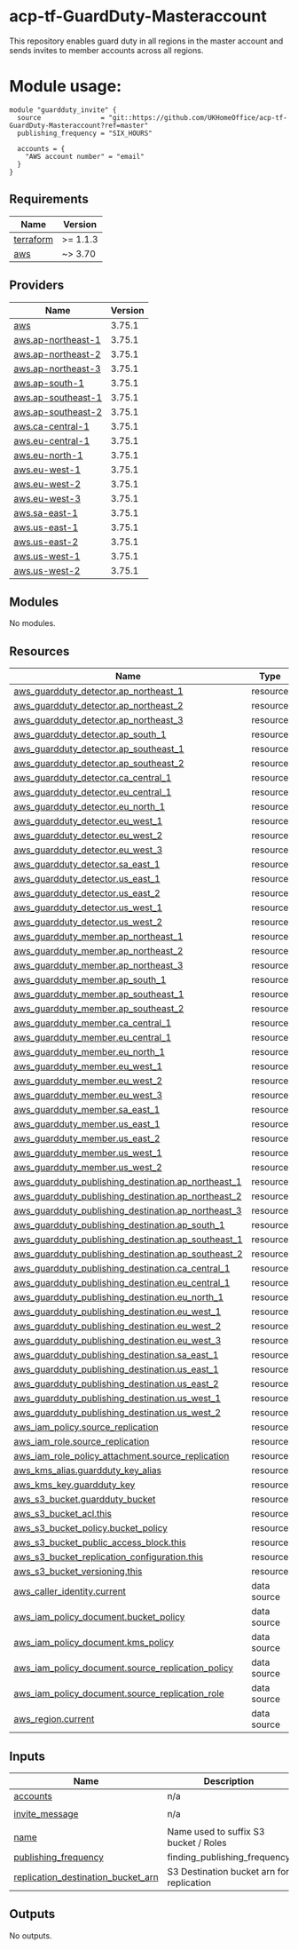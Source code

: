 
# acp-tf-GuardDuty-Masteraccount
This repository  enables guard duty in all regions in the master account and sends invites to member accounts across all regions.

# Module usage:
```hcl
module "guardduty_invite" {
  source               = "git::https://github.com/UKHomeOffice/acp-tf-GuardDuty-Masteraccount?ref=master"
  publishing_frequency = "SIX_HOURS"

  accounts = {
    "AWS account number" = "email"
  }
}
```

<!-- BEGIN_TF_DOCS -->
## Requirements

| Name | Version |
|------|---------|
| <a name="requirement_terraform"></a> [terraform](#requirement\_terraform) | >= 1.1.3 |
| <a name="requirement_aws"></a> [aws](#requirement\_aws) | ~> 3.70 |

## Providers

| Name | Version |
|------|---------|
| <a name="provider_aws"></a> [aws](#provider\_aws) | 3.75.1 |
| <a name="provider_aws.ap-northeast-1"></a> [aws.ap-northeast-1](#provider\_aws.ap-northeast-1) | 3.75.1 |
| <a name="provider_aws.ap-northeast-2"></a> [aws.ap-northeast-2](#provider\_aws.ap-northeast-2) | 3.75.1 |
| <a name="provider_aws.ap-northeast-3"></a> [aws.ap-northeast-3](#provider\_aws.ap-northeast-3) | 3.75.1 |
| <a name="provider_aws.ap-south-1"></a> [aws.ap-south-1](#provider\_aws.ap-south-1) | 3.75.1 |
| <a name="provider_aws.ap-southeast-1"></a> [aws.ap-southeast-1](#provider\_aws.ap-southeast-1) | 3.75.1 |
| <a name="provider_aws.ap-southeast-2"></a> [aws.ap-southeast-2](#provider\_aws.ap-southeast-2) | 3.75.1 |
| <a name="provider_aws.ca-central-1"></a> [aws.ca-central-1](#provider\_aws.ca-central-1) | 3.75.1 |
| <a name="provider_aws.eu-central-1"></a> [aws.eu-central-1](#provider\_aws.eu-central-1) | 3.75.1 |
| <a name="provider_aws.eu-north-1"></a> [aws.eu-north-1](#provider\_aws.eu-north-1) | 3.75.1 |
| <a name="provider_aws.eu-west-1"></a> [aws.eu-west-1](#provider\_aws.eu-west-1) | 3.75.1 |
| <a name="provider_aws.eu-west-2"></a> [aws.eu-west-2](#provider\_aws.eu-west-2) | 3.75.1 |
| <a name="provider_aws.eu-west-3"></a> [aws.eu-west-3](#provider\_aws.eu-west-3) | 3.75.1 |
| <a name="provider_aws.sa-east-1"></a> [aws.sa-east-1](#provider\_aws.sa-east-1) | 3.75.1 |
| <a name="provider_aws.us-east-1"></a> [aws.us-east-1](#provider\_aws.us-east-1) | 3.75.1 |
| <a name="provider_aws.us-east-2"></a> [aws.us-east-2](#provider\_aws.us-east-2) | 3.75.1 |
| <a name="provider_aws.us-west-1"></a> [aws.us-west-1](#provider\_aws.us-west-1) | 3.75.1 |
| <a name="provider_aws.us-west-2"></a> [aws.us-west-2](#provider\_aws.us-west-2) | 3.75.1 |

## Modules

No modules.

## Resources

| Name | Type |
|------|------|
| [aws_guardduty_detector.ap_northeast_1](https://registry.terraform.io/providers/hashicorp/aws/latest/docs/resources/guardduty_detector) | resource |
| [aws_guardduty_detector.ap_northeast_2](https://registry.terraform.io/providers/hashicorp/aws/latest/docs/resources/guardduty_detector) | resource |
| [aws_guardduty_detector.ap_northeast_3](https://registry.terraform.io/providers/hashicorp/aws/latest/docs/resources/guardduty_detector) | resource |
| [aws_guardduty_detector.ap_south_1](https://registry.terraform.io/providers/hashicorp/aws/latest/docs/resources/guardduty_detector) | resource |
| [aws_guardduty_detector.ap_southeast_1](https://registry.terraform.io/providers/hashicorp/aws/latest/docs/resources/guardduty_detector) | resource |
| [aws_guardduty_detector.ap_southeast_2](https://registry.terraform.io/providers/hashicorp/aws/latest/docs/resources/guardduty_detector) | resource |
| [aws_guardduty_detector.ca_central_1](https://registry.terraform.io/providers/hashicorp/aws/latest/docs/resources/guardduty_detector) | resource |
| [aws_guardduty_detector.eu_central_1](https://registry.terraform.io/providers/hashicorp/aws/latest/docs/resources/guardduty_detector) | resource |
| [aws_guardduty_detector.eu_north_1](https://registry.terraform.io/providers/hashicorp/aws/latest/docs/resources/guardduty_detector) | resource |
| [aws_guardduty_detector.eu_west_1](https://registry.terraform.io/providers/hashicorp/aws/latest/docs/resources/guardduty_detector) | resource |
| [aws_guardduty_detector.eu_west_2](https://registry.terraform.io/providers/hashicorp/aws/latest/docs/resources/guardduty_detector) | resource |
| [aws_guardduty_detector.eu_west_3](https://registry.terraform.io/providers/hashicorp/aws/latest/docs/resources/guardduty_detector) | resource |
| [aws_guardduty_detector.sa_east_1](https://registry.terraform.io/providers/hashicorp/aws/latest/docs/resources/guardduty_detector) | resource |
| [aws_guardduty_detector.us_east_1](https://registry.terraform.io/providers/hashicorp/aws/latest/docs/resources/guardduty_detector) | resource |
| [aws_guardduty_detector.us_east_2](https://registry.terraform.io/providers/hashicorp/aws/latest/docs/resources/guardduty_detector) | resource |
| [aws_guardduty_detector.us_west_1](https://registry.terraform.io/providers/hashicorp/aws/latest/docs/resources/guardduty_detector) | resource |
| [aws_guardduty_detector.us_west_2](https://registry.terraform.io/providers/hashicorp/aws/latest/docs/resources/guardduty_detector) | resource |
| [aws_guardduty_member.ap_northeast_1](https://registry.terraform.io/providers/hashicorp/aws/latest/docs/resources/guardduty_member) | resource |
| [aws_guardduty_member.ap_northeast_2](https://registry.terraform.io/providers/hashicorp/aws/latest/docs/resources/guardduty_member) | resource |
| [aws_guardduty_member.ap_northeast_3](https://registry.terraform.io/providers/hashicorp/aws/latest/docs/resources/guardduty_member) | resource |
| [aws_guardduty_member.ap_south_1](https://registry.terraform.io/providers/hashicorp/aws/latest/docs/resources/guardduty_member) | resource |
| [aws_guardduty_member.ap_southeast_1](https://registry.terraform.io/providers/hashicorp/aws/latest/docs/resources/guardduty_member) | resource |
| [aws_guardduty_member.ap_southeast_2](https://registry.terraform.io/providers/hashicorp/aws/latest/docs/resources/guardduty_member) | resource |
| [aws_guardduty_member.ca_central_1](https://registry.terraform.io/providers/hashicorp/aws/latest/docs/resources/guardduty_member) | resource |
| [aws_guardduty_member.eu_central_1](https://registry.terraform.io/providers/hashicorp/aws/latest/docs/resources/guardduty_member) | resource |
| [aws_guardduty_member.eu_north_1](https://registry.terraform.io/providers/hashicorp/aws/latest/docs/resources/guardduty_member) | resource |
| [aws_guardduty_member.eu_west_1](https://registry.terraform.io/providers/hashicorp/aws/latest/docs/resources/guardduty_member) | resource |
| [aws_guardduty_member.eu_west_2](https://registry.terraform.io/providers/hashicorp/aws/latest/docs/resources/guardduty_member) | resource |
| [aws_guardduty_member.eu_west_3](https://registry.terraform.io/providers/hashicorp/aws/latest/docs/resources/guardduty_member) | resource |
| [aws_guardduty_member.sa_east_1](https://registry.terraform.io/providers/hashicorp/aws/latest/docs/resources/guardduty_member) | resource |
| [aws_guardduty_member.us_east_1](https://registry.terraform.io/providers/hashicorp/aws/latest/docs/resources/guardduty_member) | resource |
| [aws_guardduty_member.us_east_2](https://registry.terraform.io/providers/hashicorp/aws/latest/docs/resources/guardduty_member) | resource |
| [aws_guardduty_member.us_west_1](https://registry.terraform.io/providers/hashicorp/aws/latest/docs/resources/guardduty_member) | resource |
| [aws_guardduty_member.us_west_2](https://registry.terraform.io/providers/hashicorp/aws/latest/docs/resources/guardduty_member) | resource |
| [aws_guardduty_publishing_destination.ap_northeast_1](https://registry.terraform.io/providers/hashicorp/aws/latest/docs/resources/guardduty_publishing_destination) | resource |
| [aws_guardduty_publishing_destination.ap_northeast_2](https://registry.terraform.io/providers/hashicorp/aws/latest/docs/resources/guardduty_publishing_destination) | resource |
| [aws_guardduty_publishing_destination.ap_northeast_3](https://registry.terraform.io/providers/hashicorp/aws/latest/docs/resources/guardduty_publishing_destination) | resource |
| [aws_guardduty_publishing_destination.ap_south_1](https://registry.terraform.io/providers/hashicorp/aws/latest/docs/resources/guardduty_publishing_destination) | resource |
| [aws_guardduty_publishing_destination.ap_southeast_1](https://registry.terraform.io/providers/hashicorp/aws/latest/docs/resources/guardduty_publishing_destination) | resource |
| [aws_guardduty_publishing_destination.ap_southeast_2](https://registry.terraform.io/providers/hashicorp/aws/latest/docs/resources/guardduty_publishing_destination) | resource |
| [aws_guardduty_publishing_destination.ca_central_1](https://registry.terraform.io/providers/hashicorp/aws/latest/docs/resources/guardduty_publishing_destination) | resource |
| [aws_guardduty_publishing_destination.eu_central_1](https://registry.terraform.io/providers/hashicorp/aws/latest/docs/resources/guardduty_publishing_destination) | resource |
| [aws_guardduty_publishing_destination.eu_north_1](https://registry.terraform.io/providers/hashicorp/aws/latest/docs/resources/guardduty_publishing_destination) | resource |
| [aws_guardduty_publishing_destination.eu_west_1](https://registry.terraform.io/providers/hashicorp/aws/latest/docs/resources/guardduty_publishing_destination) | resource |
| [aws_guardduty_publishing_destination.eu_west_2](https://registry.terraform.io/providers/hashicorp/aws/latest/docs/resources/guardduty_publishing_destination) | resource |
| [aws_guardduty_publishing_destination.eu_west_3](https://registry.terraform.io/providers/hashicorp/aws/latest/docs/resources/guardduty_publishing_destination) | resource |
| [aws_guardduty_publishing_destination.sa_east_1](https://registry.terraform.io/providers/hashicorp/aws/latest/docs/resources/guardduty_publishing_destination) | resource |
| [aws_guardduty_publishing_destination.us_east_1](https://registry.terraform.io/providers/hashicorp/aws/latest/docs/resources/guardduty_publishing_destination) | resource |
| [aws_guardduty_publishing_destination.us_east_2](https://registry.terraform.io/providers/hashicorp/aws/latest/docs/resources/guardduty_publishing_destination) | resource |
| [aws_guardduty_publishing_destination.us_west_1](https://registry.terraform.io/providers/hashicorp/aws/latest/docs/resources/guardduty_publishing_destination) | resource |
| [aws_guardduty_publishing_destination.us_west_2](https://registry.terraform.io/providers/hashicorp/aws/latest/docs/resources/guardduty_publishing_destination) | resource |
| [aws_iam_policy.source_replication](https://registry.terraform.io/providers/hashicorp/aws/latest/docs/resources/iam_policy) | resource |
| [aws_iam_role.source_replication](https://registry.terraform.io/providers/hashicorp/aws/latest/docs/resources/iam_role) | resource |
| [aws_iam_role_policy_attachment.source_replication](https://registry.terraform.io/providers/hashicorp/aws/latest/docs/resources/iam_role_policy_attachment) | resource |
| [aws_kms_alias.guardduty_key_alias](https://registry.terraform.io/providers/hashicorp/aws/latest/docs/resources/kms_alias) | resource |
| [aws_kms_key.guardduty_key](https://registry.terraform.io/providers/hashicorp/aws/latest/docs/resources/kms_key) | resource |
| [aws_s3_bucket.guardduty_bucket](https://registry.terraform.io/providers/hashicorp/aws/latest/docs/resources/s3_bucket) | resource |
| [aws_s3_bucket_acl.this](https://registry.terraform.io/providers/hashicorp/aws/latest/docs/resources/s3_bucket_acl) | resource |
| [aws_s3_bucket_policy.bucket_policy](https://registry.terraform.io/providers/hashicorp/aws/latest/docs/resources/s3_bucket_policy) | resource |
| [aws_s3_bucket_public_access_block.this](https://registry.terraform.io/providers/hashicorp/aws/latest/docs/resources/s3_bucket_public_access_block) | resource |
| [aws_s3_bucket_replication_configuration.this](https://registry.terraform.io/providers/hashicorp/aws/latest/docs/resources/s3_bucket_replication_configuration) | resource |
| [aws_s3_bucket_versioning.this](https://registry.terraform.io/providers/hashicorp/aws/latest/docs/resources/s3_bucket_versioning) | resource |
| [aws_caller_identity.current](https://registry.terraform.io/providers/hashicorp/aws/latest/docs/data-sources/caller_identity) | data source |
| [aws_iam_policy_document.bucket_policy](https://registry.terraform.io/providers/hashicorp/aws/latest/docs/data-sources/iam_policy_document) | data source |
| [aws_iam_policy_document.kms_policy](https://registry.terraform.io/providers/hashicorp/aws/latest/docs/data-sources/iam_policy_document) | data source |
| [aws_iam_policy_document.source_replication_policy](https://registry.terraform.io/providers/hashicorp/aws/latest/docs/data-sources/iam_policy_document) | data source |
| [aws_iam_policy_document.source_replication_role](https://registry.terraform.io/providers/hashicorp/aws/latest/docs/data-sources/iam_policy_document) | data source |
| [aws_region.current](https://registry.terraform.io/providers/hashicorp/aws/latest/docs/data-sources/region) | data source |

## Inputs

| Name | Description | Type | Default | Required |
|------|-------------|------|---------|:--------:|
| <a name="input_accounts"></a> [accounts](#input\_accounts) | n/a | `map` | `{}` | no |
| <a name="input_invite_message"></a> [invite\_message](#input\_invite\_message) | n/a | `string` | `"Guardduty Invite"` | no |
| <a name="input_name"></a> [name](#input\_name) | Name used to suffix S3 bucket / Roles | `any` | n/a | yes |
| <a name="input_publishing_frequency"></a> [publishing\_frequency](#input\_publishing\_frequency) | finding\_publishing\_frequency | `string` | `"SIX_HOURS"` | no |
| <a name="input_replication_destination_bucket_arn"></a> [replication\_destination\_bucket\_arn](#input\_replication\_destination\_bucket\_arn) | S3 Destination bucket arn for replication | `any` | n/a | yes |

## Outputs

No outputs.
<!-- END_TF_DOCS -->